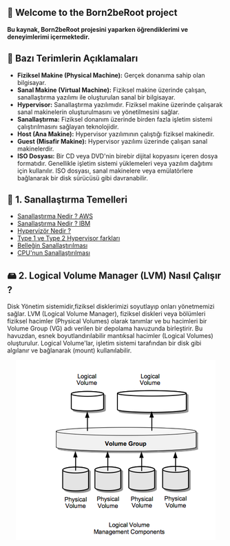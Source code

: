 ## 👋 Welcome to the Born2beRoot project
**Bu kaynak, Born2beRoot projesini yaparken öğrendiklerimi ve deneyimlerimi içermektedir.**

## 📖 Bazı Terimlerin Açıklamaları

   - **Fiziksel Makine (Physical Machine):** Gerçek donanıma sahip olan bilgisayar.
   - **Sanal Makine (Virtual Machine):** Fiziksel makine üzerinde çalışan, sanallaştırma yazılımı ile oluşturulan sanal bir bilgisayar.
   - **Hypervisor:** Sanallaştırma yazılımıdır. Fiziksel makine üzerinde çalışarak sanal makinelerin oluşturulmasını ve yönetilmesini sağlar.
   - **Sanallaştırma:** Fiziksel donanım üzerinde birden fazla işletim sistemi çalıştırılmasını sağlayan teknolojidir.
   - **Host (Ana Makine):** Hypervisor yazılımının çalıştığı fiziksel makinedir.
   - **Guest (Misafir Makine):** Hypervisor yazılımı üzerinde çalışan sanal makinelerdir.
   - **ISO Dosyası:** Bir CD veya DVD'nin birebir dijital kopyasını içeren dosya formatıdır. Genellikle işletim sistemi yüklemeleri veya yazılım dağıtımı için kullanılır. ISO dosyası, sanal makinelere veya emülatörlere bağlanarak bir disk sürücüsü gibi davranabilir.

## 📜 1. Sanallaştırma Temelleri
  - [Sanallaştırma Nedir ? AWS](https://aws.amazon.com/tr/what-is/virtualization/?utm_source=chatgpt.com)
  - [Sanallaştırma Nedir ? IBM](https://www.ibm.com/topics/virtualization)
  - [Hypervizör Nedir ?](https://aws.amazon.com/what-is/hypervisor/)
  - [Type 1 ve Type 2 Hypervisor farkları](https://aws.amazon.com/tr/compare/the-difference-between-type-1-and-type-2-hypervisors/)
  - [Belleğin Sanallaştırılması](https://www.alibabacloud.com/blog/599058)
  - [CPU'nun Sanallaştırılması](https://www.flackbox.com/virtual-processor-scheduling-how-vmware-and-microsoft-hypervisors-work-at-the-cpu-level)

## 🖴   2. Logical Volume Manager (LVM) Nasıl Çalışır ?
 Disk Yönetim sistemidir,fiziksel disklerimizi soyutlayıp onları yönetmemizi sağlar.
 LVM (Logical Volume Manager), fiziksel diskleri veya bölümleri fiziksel hacimler (Physical Volumes) olarak tanımlar ve bu hacimleri bir Volume Group (VG) adı verilen bir depolama havuzunda birleştirir. Bu havuzdan, esnek boyutlandırılabilir mantıksal hacimler (Logical Volumes) oluşturulur. Logical Volume'lar, işletim sistemi tarafından bir disk gibi algılanır ve bağlanarak (mount) kullanılabilir.
<p align="center">
  <img src="image.png" alt="LVM Components">
</p>
